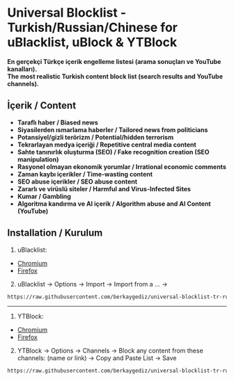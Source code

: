 # **Universal Blocklist - Turkish/Russian/Chinese for uBlacklist, uBlock & YTBlock**  
**En gerçekçi Türkçe içerik engelleme listesi (arama sonuçları ve YouTube kanalları).**  
**The most realistic Turkish content block list (search results and YouTube channels).**

## **İçerik / Content**  
- **Taraflı haber / Biased news**  
- **Siyasilerden ısmarlama haberler / Tailored news from politicians**  
- **Potansiyel/gizli terörizm / Potential/hidden terrorism**  
- **Tekrarlayan medya içeriği / Repetitive central media content**  
- **Sahte tanınırlık oluşturma (SEO) / Fake recognition creation (SEO manipulation)**  
- **Rasyonel olmayan ekonomik yorumlar / Irrational economic comments**  
- **Zaman kaybı içerikler / Time-wasting content**  
- **SEO abuse içerikler / SEO abuse content**  
- **Zararlı ve virüslü siteler / Harmful and Virus-Infected Sites**  
- **Kumar / Gambling**  
- **Algoritma kandırma ve AI içerik / Algorithm abuse and AI Content (YouTube)**  

## Installation / Kurulum
1. uBlacklist:
* [Chromium](https://chromewebstore.google.com/detail/ublacklist/pncfbmialoiaghdehhbnbhkkgmjanfhe)
* [Firefox](https://addons.mozilla.org/en-US/firefox/addon/ublacklist/)
2. uBlacklist -> Options -> Import -> Import from a ... ->

```bash
https://raw.githubusercontent.com/berkaygediz/universal-blocklist-tr-ru-cn/main/uBlacklist.txt
```

-----

1. YTBlock:
* [Chromium](https://chromewebstore.google.com/detail/ytblock-block-any-content/nedcanggplmbbgmlpcjiafgjcpdimpea)
* [Firefox](https://addons.mozilla.org/en-US/firefox/addon/yt-block/)
2. YTBlock -> Options -> Channels -> Block any content from these channels: (name or link) -> Copy and Paste List -> Save

```bash
https://raw.githubusercontent.com/berkaygediz/universal-blocklist-tr-ru-cn/main/ytblock-channels.txt
```
